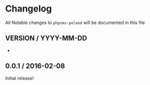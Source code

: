Changelog
=========

All Notable changes to `phpsms-poland` will be documented in this file

VERSION / YYYY-MM-DD
-----

- 

0.0.1 / 2016-02-08
-----
Initial release!

